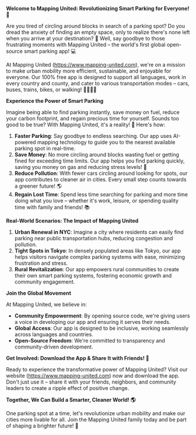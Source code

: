 **Welcome to Mapping United: Revolutionizing Smart Parking for Everyone! 🚀**

Are you tired of circling around blocks in search of a parking spot? Do you dread the anxiety of finding an empty space, only to realize there's none left when you arrive at your destination? 🤯 Well, say goodbye to those frustrating moments with Mapping United – the world's first global open-source smart parking app! 💻

At Mapping United (https://www.mapping-united.com), we're on a mission to make urban mobility more efficient, sustainable, and enjoyable for everyone. Our 100% free app is designed to support all languages, work in every country and county, and cater to various transportation modes – cars, buses, trains, bikes, or walking! 🚶‍♀️🚌💨

**Experience the Power of Smart Parking**

Imagine being able to find parking instantly, save money on fuel, reduce your carbon footprint, and regain precious time for yourself. Sounds too good to be true? With Mapping United, it's a reality! 💫 Here's how:

1.  **Faster Parking**: Say goodbye to endless searching. Our app uses AI-powered mapping technology to guide you to the nearest available parking spot in real-time.
2.  **Save Money**: No more circling around blocks wasting fuel or getting fined for exceeding time limits. Our app helps you find parking quickly, saving you money on gas and reducing stress levels! 💸
3.  **Reduce Pollution**: With fewer cars circling around looking for spots, our app contributes to cleaner air in cities. Every small step counts towards a greener future! 🌎
4.  **Regain Lost Time**: Spend less time searching for parking and more time doing what you love – whether it's work, leisure, or spending quality time with family and friends! 📚

**Real-World Scenarios: The Impact of Mapping United**

1.  **Urban Renewal in NYC**: Imagine a city where residents can easily find parking near public transportation hubs, reducing congestion and pollution.
2.  **Tight Spots in Tokyo**: In densely populated areas like Tokyo, our app helps visitors navigate complex parking systems with ease, minimizing frustration and stress.
3.  **Rural Revitalization**: Our app empowers rural communities to create their own smart parking systems, fostering economic growth and community engagement.

**Join the Global Movement**

At Mapping United, we believe in:

*   **Community Empowerment**: By opening source code, we're giving users a voice in developing our app and ensuring it serves their needs.
*   **Global Access**: Our app is designed to be inclusive, working seamlessly across languages and countries.
*   **Open-Source Freedom**: We're committed to transparency and community-driven development.

**Get Involved: Download the App & Share It with Friends! 🌟**

Ready to experience the transformative power of Mapping United? Visit our website (https://www.mapping-united.com) now and download the app. Don't just use it – share it with your friends, neighbors, and community leaders to create a ripple effect of positive change.

**Together, We Can Build a Smarter, Cleaner World! 🌎**

One parking spot at a time, let's revolutionize urban mobility and make our cities more livable for all. Join the Mapping United family today and be part of shaping a brighter future! 💖